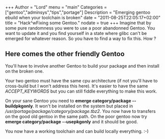 +++
Author = "Lord"
menu = "main"
Categories = ["gentoo","adminsys","tips","portage"]
Description = "Emerging gentoo ebuild when your toolchain is broken"
date = "2011-08-25T22:05:17+02:00"
title = "Hack^wFixing some Gentoo."
nodate = true
+++
Imagine that by some pure randomness you were to use a poor abandonned Gentoo. You want to update it and you find yourself in a state where glibc can't be emerged for whatever reason. So you have to find a way to fix this. How ?

## Here comes the other friendly Gentoo
You'll have to involve another Gentoo to build your package and then install on the broken one.

Your two gentoo must have the same cpu architecture (if not you'll have to cross-build but I won't address this here). It's easier to have the same *ACCEPT_KEYWORDS* but you can still fiddle everything to make this work.

On your sane Gentoo you need to **emerge category/package --buildpkgonly**. It won't be installed on the system but placed in */usr/portage/package/category/package.tbz2*. You now have to transfers on the good old gentoo in the same path. On the poor gentoo now try **emerge category/package --usepkgonly** and it should be good.

You now have a working toolchain and can build locally everything. :-)
